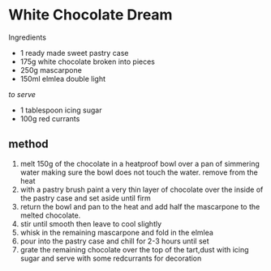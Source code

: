 # White Chocolate Dream

Ingredients

-   1 ready made sweet pastry case
-   175g white chocolate broken into pieces
-   250g mascarpone
-   150ml elmlea double light

*to serve*

-   1 tablespoon icing sugar
-   100g red currants

## method

1.  melt 150g of the chocolate in a heatproof bowl over a pan of simmering water
    making sure the bowl does not touch the water. remove from the heat
2.  with a pastry brush paint a very thin layer of chocolate over the inside of
    the pastry case and set aside until firm
3.  return the bowl and pan to the heat and add half the mascarpone to the
    melted chocolate.
4.  stir until smooth then leave to cool slightly
5.  whisk in the remaining mascarpone and fold in the elmlea
6.  pour into the pastry case and chill for 2-3 hours until set
7.  grate the remaining chocolate over the top of the tart,dust with icing sugar
    and serve with some redcurrants for decoration
